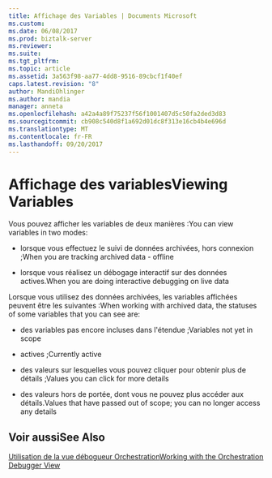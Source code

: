 ```yaml
---
title: Affichage des Variables | Documents Microsoft
ms.custom: 
ms.date: 06/08/2017
ms.prod: biztalk-server
ms.reviewer: 
ms.suite: 
ms.tgt_pltfrm: 
ms.topic: article
ms.assetid: 3a563f98-aa77-4dd8-9516-89cbcf1f40ef
caps.latest.revision: "8"
author: MandiOhlinger
ms.author: mandia
manager: anneta
ms.openlocfilehash: a42a4a89f75237f56f1001407d5c50fa2ded3d83
ms.sourcegitcommit: cb908c540d8f1a692d01dc8f313e16cb4b4e696d
ms.translationtype: MT
ms.contentlocale: fr-FR
ms.lasthandoff: 09/20/2017
---
```

# <a name="viewing-variables"></a><span data-ttu-id="483bf-102">Affichage des variables</span><span class="sxs-lookup"><span data-stu-id="483bf-102">Viewing Variables</span></span>
<span data-ttu-id="483bf-103">Vous pouvez afficher les variables de deux manières :</span><span class="sxs-lookup"><span data-stu-id="483bf-103">You can view variables in two modes:</span></span>  
  
-   <span data-ttu-id="483bf-104">lorsque vous effectuez le suivi de données archivées, hors connexion ;</span><span class="sxs-lookup"><span data-stu-id="483bf-104">When you are tracking archived data - offline</span></span>  
  
-   <span data-ttu-id="483bf-105">lorsque vous réalisez un débogage interactif sur des données actives.</span><span class="sxs-lookup"><span data-stu-id="483bf-105">When you are doing interactive debugging on live data</span></span>  
  
 <span data-ttu-id="483bf-106">Lorsque vous utilisez des données archivées, les variables affichées peuvent être les suivantes :</span><span class="sxs-lookup"><span data-stu-id="483bf-106">When working with archived data, the statuses of some variables that you can see are:</span></span>  
  
-   <span data-ttu-id="483bf-107">des variables pas encore incluses dans l'étendue ;</span><span class="sxs-lookup"><span data-stu-id="483bf-107">Variables not yet in scope</span></span>  
  
-   <span data-ttu-id="483bf-108">actives ;</span><span class="sxs-lookup"><span data-stu-id="483bf-108">Currently active</span></span>  
  
-   <span data-ttu-id="483bf-109">des valeurs sur lesquelles vous pouvez cliquer pour obtenir plus de détails ;</span><span class="sxs-lookup"><span data-stu-id="483bf-109">Values you can click for more details</span></span>  
  
-   <span data-ttu-id="483bf-110">des valeurs hors de portée, dont vous ne pouvez plus accéder aux détails.</span><span class="sxs-lookup"><span data-stu-id="483bf-110">Values that have passed out of scope; you can no longer access any details</span></span>  
  
## <a name="see-also"></a><span data-ttu-id="483bf-111">Voir aussi</span><span class="sxs-lookup"><span data-stu-id="483bf-111">See Also</span></span>  
 [<span data-ttu-id="483bf-112">Utilisation de la vue débogueur Orchestration</span><span class="sxs-lookup"><span data-stu-id="483bf-112">Working with the Orchestration Debugger View</span></span>](../core/working-with-the-orchestration-debugger-view.md)